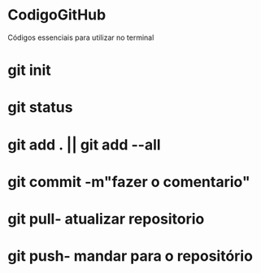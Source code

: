 # CodigoGitHub
Códigos essenciais para utilizar no terminal 

# git init

# git status

# git add . || git add --all

# git commit -m"fazer o comentario"

# git pull- atualizar repositorio

# git push- mandar para o repositório
